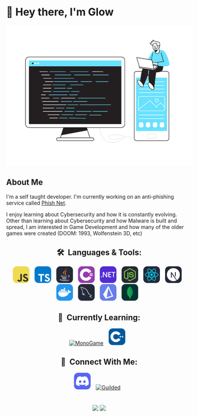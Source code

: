 # 👋 Hey there, I'm Glow

<div align="center">

[![img](bannerThing.svg)](#)

</div>

## About Me

<p>I'm a self taught developer. I'm currently working on an anti-phishing service called <a href="https://github.com/Phish-Net">Phish Net</a>.</p>
<p>I enjoy learning about Cybersecurity and how it is constantly evolving. Other than learning about Cybersecurity and how Malware is built and spread, I am interested in Game Development and how many of the older games were created (DOOM: 1993, Wolfenstein 3D, etc)</p>

<h2 align="center">🛠 &nbsp;Languages & Tools:</h2>

<p align="center">
  <img alt="JavaScript" width="45px" style="padding-right:10px;" src="https://github.com/tandpfun/skill-icons/raw/main/icons/JavaScript.svg" />
  <img alt="TypeScript" width="45px" style="padding-right:10px;" src="https://github.com/tandpfun/skill-icons/raw/main/icons/TypeScript.svg" />
  <img alt="Java" width="45px" style="padding-right:10px;" src="https://github.com/tandpfun/skill-icons/blob/main/icons/Java-Dark.svg"/>
  <img alt="CS" width="45px" style="padding-right:10px;" src="https://github.com/tandpfun/skill-icons/blob/main/icons/CS.svg"/>
  <img alt="DotNet" width="45px" style="padding-right:10px;" src="https://github.com/tandpfun/skill-icons/blob/main/icons/DotNet.svg"/>
  <img alt="Node" width="45px" style="padding-right:10px;" src="https://github.com/tandpfun/skill-icons/blob/main/icons/NodeJS-Dark.svg"/>
  <img alt="React" width="45px" style="padding-right:10px;" src="https://github.com/tandpfun/skill-icons/blob/main/icons/React-Dark.svg"/>
  <img alt="Next" width="45px" style="padding-right:10px;" src="https://github.com/tandpfun/skill-icons/blob/main/icons/NextJS-Dark.svg"/>
  <img alt="Docker" width="45px" style="padding-right:10px;" src="https://github.com/tandpfun/skill-icons/blob/main/icons/Docker.svg"/>
  <img alt="MySQL" width="45px" style="padding-right:10px;" src="https://github.com/tandpfun/skill-icons/blob/main/icons/MySQL-Dark.svg"/>
  <img alt="Prisma" width="45px" style="padding-right:10px;" src="https://github.com/tandpfun/skill-icons/blob/main/icons/Prisma.svg"/>
  <img alt="MongoDB" width="45px" style="padding-right:10px;" src="https://github.com/tandpfun/skill-icons/blob/main/icons/MongoDB.svg"/>
</p>

<h2 align="center">🎒 &nbsp;Currently Learning:</h2>

<p align="center">
  <a href="https://www.monogame.net/" target="_blank" rel="noopener noreferrer"><img alt="MonoGame" width="45px" style="padding-right:10px;" src="https://github.com/Glowstudent777/Servicons/blob/main/icons/MonoGame.svg" /></a>
  <img alt="CPP" width="45px" style="padding-right:10px;" src="https://github.com/tandpfun/skill-icons/blob/main/icons/CPP.svg"/>
</p>

<h2 align="center">🔗 &nbsp;Connect With Me:</h2>
<p align="center">
  <a href="https://discord.gg/QxdpUQ3HCf" target="_blank" rel="noopener noreferrer"><img alt="Discord" width="45px" style="padding-right:10px;" src="https://github.com/tandpfun/skill-icons/blob/main/icons/Discord.svg" /></a>
  <a href="https://guilded.gg/u/Glowstudent" target="_blank" rel="noopener noreferrer"><img alt="Guilded" width="45px" style="padding-right:10px;" src="https://github.com/Glowstudent777/Servicons/blob/main/icons/Guilded.svg" /></a>
</p>

#

<div align="center">
  <a href="https://discord.com/users/557691883518951435"><img src="https://lanyard.cnrad.dev/api/557691883518951435"/></a>
  <a href="https://inv.wtf/glow"><img src="https://inv.wtf/widget/glow" width="75%"/></a>
</div>
